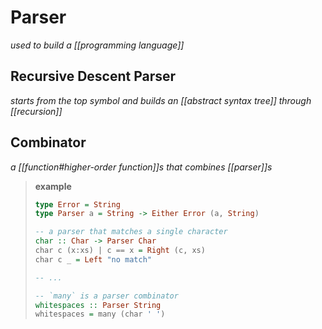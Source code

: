 # Parser

_used to build a [[programming language]]_

## Recursive Descent Parser

_starts from the top symbol and builds an [[abstract syntax tree]] through [[recursion]]_

## Combinator

_a [[function#higher-order function]]s that combines [[parser]]s_

> **example**
>
> ```haskell
> type Error = String
> type Parser a = String -> Either Error (a, String)
>
> -- a parser that matches a single character
> char :: Char -> Parser Char
> char c (x:xs) | c == x = Right (c, xs)
> char c _ = Left "no match"
>
> -- ...
>
> -- `many` is a parser combinator
> whitespaces :: Parser String
> whitespaces = many (char ' ')
> ```

